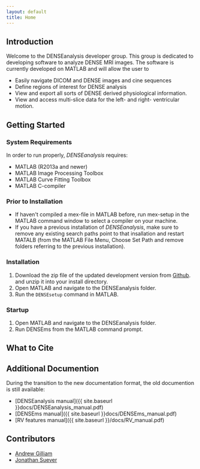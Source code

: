```yaml
---
layout: default
title: Home
---
```


## Introduction

Welcome to the DENSEanalysis developer group. This group is dedicated to
developing software to analyze DENSE MRI images. The software is currently
developed on MATLAB and will allow the user to

* Easily navigate DICOM and DENSE images and cine sequences
* Define regions of interest for DENSE analysis
* View and export all sorts of DENSE derived physiological information.
* View and access multi-slice data for the left- and right- ventricular motion. 


## Getting Started

### System Requirements

In order to run properly, *DENSEanalysis* requires:

* MATLAB (R2013a and newer)
* MATLAB Image Processing Toolbox
* MATLAB Curve Fitting Toolbox
* MATLAB C-compiler

### Prior to Installation

* If haven't compiled a mex-file in MATLAB before, run mex-setup in the MATLAB
command window to select a compiler on your machine.
* If you have a previous installation of *DENSEanalysis*, make sure to remove any existing
search paths point to that insallation and restart MATALB (from the MATLAB File Menu, Choose
Set Path and remove folders referring to the previous installation).

### Installation

1. Download the zip file of the updated development version from [Github]("https://github.com/denseanalysis/denseanalysis/archive/master.zip").
and unzip it into your install directory.
2. Open MATLAB and navigate to the DENSEanalysis folder.
3. Run the `DENSEsetup` command in MATLAB.

### Startup

1. Open MATLAB and navigate to the DENSEanalysis folder.
2. Run DENSEms from the MATLAB command prompt.

## What to Cite

## Additional Documention

During the transition to the new documentation format, the old documention is still available:

* [DENSEanalysis manual]({{ site.baseurl }}docs/DENSEanalysis_manual.pdf)
* [DENSEms manual]({{ site.baseurl }}docs/DENSEms_manual.pdf)
* [RV features manual]({{ site.baseurl }}/docs/RV_manual.pdf)

## Contributors

* [Andrew Gilliam](http://www.adgilliam.com/)
* [Jonathan Suever](https://github.com/suever)

    

